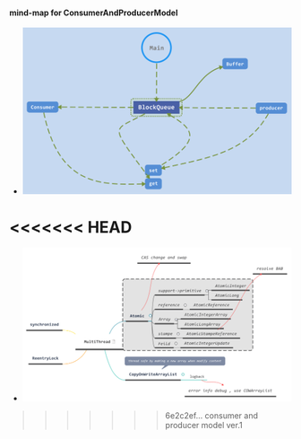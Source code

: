 #### mind-map for ConsumerAndProducerModel
- <img src="ConsumerAndProducerModel.svg">
<<<<<<< HEAD
=======
- <img src="../../image/MultiThread.svg">
>>>>>>> 6e2c2ef... consumer and producer model ver.1
